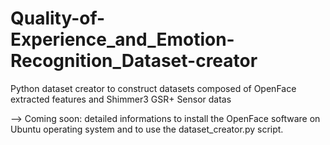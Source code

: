 # Quality-of-Experience_and_Emotion-Recognition_Dataset-creator
Python dataset creator to construct datasets composed of OpenFace extracted features and Shimmer3 GSR+ Sensor datas

--> Coming soon: detailed informations to install the OpenFace software on Ubuntu operating system and to use the dataset_creator.py script.
